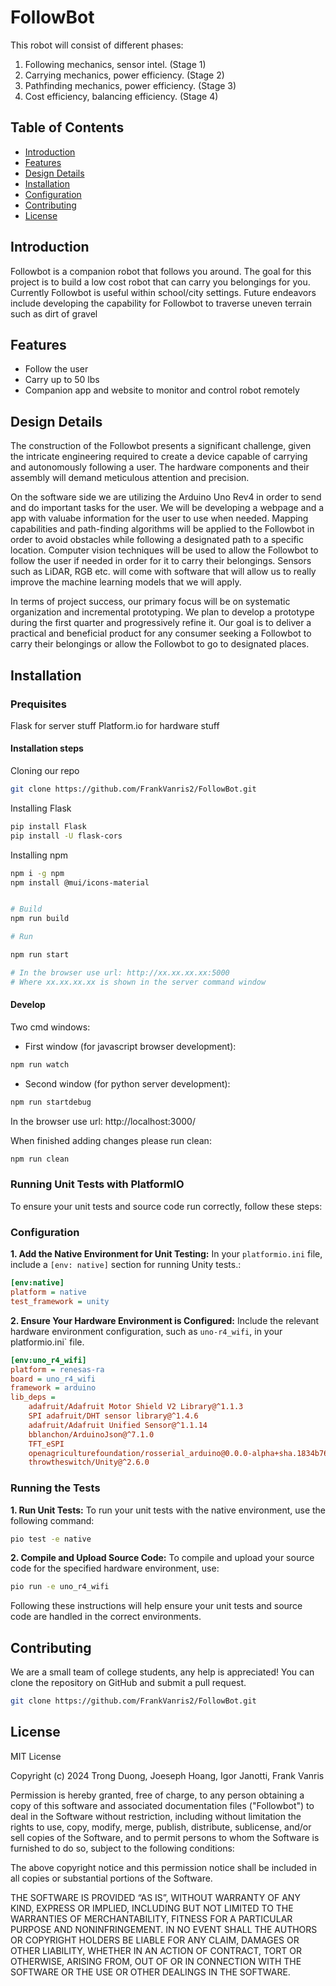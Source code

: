 # FollowBot


This robot will consist of different phases:

1. Following mechanics, sensor intel. (Stage 1)
2. Carrying mechanics, power efficiency. (Stage 2)
3. Pathfinding mechanics, power efficiency. (Stage 3)
4. Cost efficiency, balancing efficiency. (Stage 4)

## Table of Contents
 - [Introduction](#introduction)
 - [Features](#features)
 - [Design Details](#design-details)
 - [Installation](#installation)
 - [Configuration](#configuration)
 - [Contributing](#contributing)
 - [License](#license)

## Introduction
Followbot is a companion robot that follows you around. The goal for this project is to build a low cost robot that can carry you belongings for you. Currently Followbot is useful within school/city settings. Future endeavors include developing the capability for Followbot to traverse uneven terrain such as dirt of gravel

## Features
- Follow the user 
- Carry up to 50 lbs
- Companion app and website to monitor and control robot remotely

## Design Details
The construction of the Followbot presents a significant challenge, given the intricate engineering required to create a device capable of carrying and autonomously following a user. The hardware components and their assembly will demand meticulous attention and precision.

On the software side we are utilizing the Arduino Uno Rev4 in order to send and do important tasks for the user. We will be developing a webpage and a app with valuabe information for the user to use when needed. Mapping capabilities and path-finding algorithms will be applied to the Followbot in order to avoid obstacles while following a designated path to a specific location. Computer vision techniques will be used to allow the Followbot to follow the user if needed in order for it to carry their belongings. Sensors such as LiDAR, RGB etc. will come with software that will allow us to really improve the machine learning models that we will apply.

In terms of project success, our primary focus will be on systematic organization and incremental prototyping. We plan to develop a prototype during the first quarter and progressively refine it. Our goal is to deliver a practical and beneficial product for any consumer seeking a Followbot to carry their belongings or allow the Followbot to go to designated places.


## Installation

### Prequisites
Flask for server stuff
Platform.io for hardware stuff

#### Installation steps

Cloning our repo
```sh
git clone https://github.com/FrankVanris2/FollowBot.git
```
Installing Flask
```sh
pip install Flask
pip install -U flask-cors
```

Installing npm
```sh
npm i -g npm
npm install @mui/icons-material


# Build
npm run build

# Run

npm run start

# In the browser use url: http://xx.xx.xx.xx:5000
# Where xx.xx.xx.xx is shown in the server command window
```
#### Develop

Two cmd windows:

- First window (for javascript browser development):

```sh 
npm run watch
```

- Second window (for python server development):

```sh
npm run startdebug
```

In the browser use url: http://localhost:3000/

When finished adding changes please run clean:
```sh
npm run clean
```

 
### Running Unit Tests with PlatformIO

To ensure your unit tests and source code run correctly, follow these steps:

### Configuration

**1. Add the Native Environment for Unit Testing:** In your `platformio.ini` file, include a `[env: native]` section for running Unity tests.:

```ini
[env:native]
platform = native
test_framework = unity
```

**2. Ensure Your Hardware Environment is Configured:** Include  the relevant hardware environment configuration, such as `uno-r4_wifi`, in your platformio.ini` file.

```ini
[env:uno_r4_wifi] 
platform = renesas-ra 
board = uno_r4_wifi 
framework = arduino 
lib_deps = 
    adafruit/Adafruit Motor Shield V2 Library@^1.1.3 
    SPI adafruit/DHT sensor library@^1.4.6 
    adafruit/Adafruit Unified Sensor@^1.1.14 
    bblanchon/ArduinoJson@^7.1.0 
    TFT_eSPI 
    openagriculturefoundation/rosserial_arduino@0.0.0-alpha+sha.1834b766b0 
    throwtheswitch/Unity@^2.6.0
```

### Running the Tests

**1. Run Unit Tests:** To run your unit tests with the native environment, use the following command:

```sh
pio test -e native
```

**2. Compile and Upload Source Code:** To compile and upload your source code for the specified hardware environment, use:

```sh
pio run -e uno_r4_wifi
```

Following these instructions will help ensure your unit tests and source code are handled in the correct environments.


## Contributing
We are a small team of college students, any help is appreciated! You can clone the repository on GitHub and submit a pull request.
```sh
git clone https://github.com/FrankVanris2/FollowBot.git
```

## License
MIT License 

Copyright (c) 2024 Trong Duong, Joeseph Hoang, Igor Janotti, Frank Vanris

Permission is hereby granted, free of charge, to any person obtaining a copy of this software and associated documentation files ("Followbot") to deal in the Software without restriction, including without limitation the rights to use, copy, modify, merge, publish, distribute, sublicense, and/or sell copies of the Software, and to permit persons to whom the Software is furnished to do so, subject to the following conditions:

The above copyright notice and this permission notice shall be included in all copies or substantial portions of the Software.

THE SOFTWARE IS PROVIDED “AS IS”, WITHOUT WARRANTY OF ANY KIND, EXPRESS OR IMPLIED, INCLUDING BUT NOT LIMITED TO THE WARRANTIES OF MERCHANTABILITY, FITNESS FOR A PARTICULAR PURPOSE AND NONINFRINGEMENT. IN NO EVENT SHALL THE AUTHORS OR COPYRIGHT HOLDERS BE LIABLE FOR ANY CLAIM, DAMAGES OR OTHER LIABILITY, WHETHER IN AN ACTION OF CONTRACT, TORT OR OTHERWISE, ARISING FROM, OUT OF OR IN CONNECTION WITH THE SOFTWARE OR THE USE OR OTHER DEALINGS IN THE SOFTWARE.
